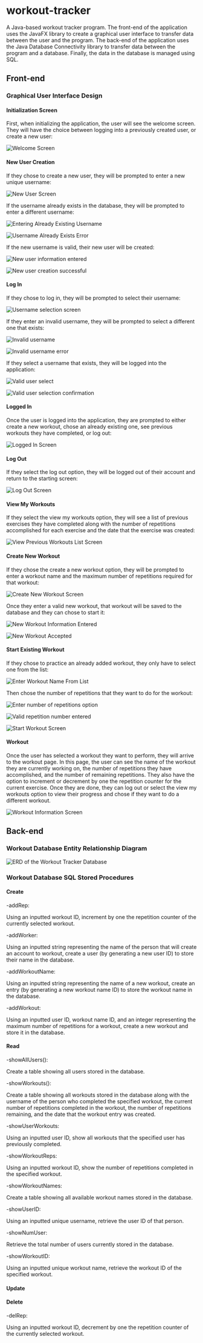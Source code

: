 # workout-tracker
A Java-based workout tracker program. The front-end of the application uses the JavaFX library to create a graphical user interface to transfer data between the user and the program. The back-end of the application uses the Java Database Connectivity library to transfer data between the program and a database. Finally, the data in the database is managed using SQL.

## Front-end
### Graphical User Interface Design
#### Initialization Screen
First, when initializing the application, the user will see the welcome screen. They will have the choice between logging into a previously created user, or create a new user:

![Welcome Screen](Gui/GuiDesignImages/WelcomeScreen/WelcomeScreen.png)

#### New User Creation
If they chose to create a new user, they will be prompted to enter a new unique username:

![New User Screen](Gui/GuiDesignImages/NewUser/NewUserScreen.png)

If the username already exists in the database, they will be prompted to enter a different username:

![Entering Already Existing Username](Gui/GuiDesignImages/NewUser/AlreadyExistingUserNewUserScreen.png)

![Username Already Exists Error](Gui/GuiDesignImages/NewUser/NewUserErrorUserAlreadyExists.png)

If the new username is valid, their new user will be created:

![New user information entered](Gui/GuiDesignImages/NewUser/NewUserScreenEnterName.png)

![New user creation successful](Gui/GuiDesignImages/NewUser/NewUserAcceptedScreen.png)

#### Log In
If they chose to log in, they will be prompted to select their username:

![Username selection screen](Gui/GuiDesignImages/Login/LoginSelect.png)

If they enter an invalid username, they will be prompted to select a different one that exists:

![Invalid username](Gui/GuiDesignImages/Login/InvalidLoginName.png)

![Invalid username error](Gui/GuiDesignImages/Login/InvalidLoginNameError.png)

If they select a username that exists, they will be logged into the application:

![Valid user select](Gui/GuiDesignImages/Login/CorrectLogin.png)

![Valid user selection confirmation](Gui/GuiDesignImages/Login/CorrectLoginMessage.png)

#### Logged In
Once the user is logged into the application, they are prompted to either create a new workout, chose an already existing one, see previous workouts they have completed, or log out:

![Logged In Screen](Gui/GuiDesignImages/WorkoutSelection/CurrentlyExistingWorkout/EmptyWorkoutSelection.png)

#### Log Out
If they select the log out option, they will be logged out of their account and return to the starting screen:

![Log Out Screen](Gui/GuiDesignImages/WorkoutSelection/CurrentlyExistingWorkout/LogOutScreen.png)

#### View My Workouts
If they select the view my workouts option, they will see a list of previous exercises they have completed along with the number of repetitions accomplished for each exercise and the date that the exercise was created:

![View Previous Workouts List Screen](Gui/GuiDesignImages/WorkoutSelection/ViewWorkout/ViewMyWorkoutScreen.png)

#### Create New Workout
If they chose the create a new workout option, they will be prompted to enter a workout name and the maximum number of repetitions required for that workout:

![Create New Workout Screen](Gui/GuiDesignImages/WorkoutSelection/CreateNewWorkout/CreateNewWorkoutScreen.png)

Once they enter a valid new workout, that workout will be saved to the database and they can chose to start it:

![New Workout Information Entered](Gui/GuiDesignImages/WorkoutSelection/CreateNewWorkout/NewWorkoutEnter.png)

![New Workout Accepted](Gui/GuiDesignImages/WorkoutSelection/CreateNewWorkout/NewWorkoutEnterScreen.png)

#### Start Existing Workout
If they chose to practice an already added workout, they only have to select one from the list:

![Enter Workout Name From List](Gui/GuiDesignImages/WorkoutSelection/CurrentlyExistingWorkout/ValidWorkoutName.png)

Then chose the number of repetitions that they want to do for the workout:

![Enter number of repetitions option](Gui/GuiDesignImages/WorkoutSelection/CurrentlyExistingWorkout/ValidWorkoutNameScreen.png)

![Valid repetition number entered](Gui/GuiDesignImages/WorkoutSelection/CurrentlyExistingWorkout/ValidRepNum.png)

![Start Workout Screen](Gui/GuiDesignImages/WorkoutSelection/CurrentlyExistingWorkout/ValidRepMessage.png)

#### Workout
Once the user has selected a workout they want to perform, they will arrive to the workout page. In this page, the user can see the name of the workout they are currently working on, the number of repetitions they have accomplished, and the number of remaining repetitions. They also have the option to increment or decrement by one the repetition counter for the current exercise. Once they are done, they can log out or select the view my workouts option to view their progress and chose if they want to do a different workout.

![Workout Information Screen](Gui/GuiDesignImages/WorkoutSelection/CurrentlyExistingWorkout/StartWorkoutRepScreen.png)

## Back-end
### Workout Database Entity Relationship Diagram
![ERD of the Workout Tracker Database](WorkoutERD.png)

### Workout Database SQL Stored Procedures
#### Create
-addRep:

Using an inputted workout ID, increment by one the repetition counter of the currently selected workout.

-addWorker:

Using an inputted string representing the name of the person that will create an account to workout, create a user (by generating a new user ID) to store their name in the database.

-addWorkoutName:

Using an inputted string representing the name of a new workout, create an entry (by generating a new workout name ID) to store the workout name in the database.

-addWorkout:

Using an inputted user ID, workout name ID, and an integer representing the maximum number of repetitions for a workout, create a new workout and store it in the database.

#### Read

-showAllUsers():

Create a table showing all users stored in the database.

-showWorkouts():

Create a table showing all workouts stored in the database along with the username of the person who completed the specified workout, the current number of repetitions completed in the workout, the number of repetitions remaining, and the date that the workout entry was created.

-showUserWorkouts:

Using an inputted user ID, show all workouts that the specified user has previously completed.

-showWorkoutReps:

Using an inputted workout ID, show the number of repetitions completed in the specified workout.

-showWorkoutNames:

Create a table showing all available workout names stored in the database.

-showUserID:

Using an inputted unique username, retrieve the user ID of that person.

-showNumUser:

Retrieve the total number of users currently stored in the database.

-showWorkoutID:

Using an inputted unique workout name, retrieve the workout ID of the specified workout.

#### Update

#### Delete

-delRep:

Using an inputted workout ID, decrement by one the repetition counter of the currently selected workout.

